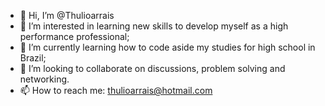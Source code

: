 - 👋 Hi, I’m @Thulioarrais
- 👀 I’m interested in learning new skills to develop myself as a high performance professional;
- 🌱 I’m currently learning how to code aside my studies for high school in Brazil;
- 💞️ I’m looking to collaborate on discussions, problem solving and networking.
- 📫 How to reach me: thulioarrais@hotmail.com                    

<!---
Thulioarrais/Thulioarrais is a ✨ special ✨ repository because its `README.md` (this file) appears on your GitHub profile.
You can click the Preview link to take a look at your changes.
--->
